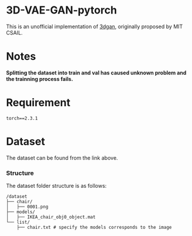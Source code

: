 # 3D-VAE-GAN-pytorch
This is an unofficial implementation of [3dgan](http://3dgan.csail.mit.edu/), originally proposed by MIT CSAIL.

# Notes

**Splitting the dataset into train and val has caused unknown problem and the trainning process fails.**

# Requirement

```
torch==2.3.1
```

# Dataset
The dataset can be found from the link above.

### Structure

The dataset folder structure is as follows:

```
/dataset
├── chair/
│   ├── 0001.png
├── models/
│   ├── IKEA_chair_obj0_object.mat
└── list/
    ├── chair.txt # specify the models corresponds to the image
```
